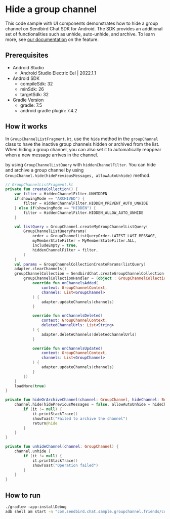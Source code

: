 # Hide a group channel

This code sample with UI components demonstrates how to hide a group channel on Sendbird Chat SDK for Android. The SDK provides an additional set of functionalities such as unhide, auto-unhide, 
and archive. To learn more, see [our documentation](https://sendbird.com/docs/chat/v4/android/channel/managing-channels/hide-or-archive-a-group-channel#1-hide-or-archive-a-group-channel) on the feature.

## Prerequisites

+ Android Studio
  + Android Studio Electric Eel | 2022.1.1
+ Android SDK
    + compileSdk: 32
    + minSdk: 26
    + targetSdk: 32
+ Gradle Version
    + gradle: 7.5
    + android gradle plugin: 7.4.2

## How it works

In `GroupChannelListFragment.kt`, use the `hide` method in the `groupChannel` class to have the inactive group channels hidden or archived from the list. When hiding a group channel, you can also set it to automatically reappear when a new message arrives in the channel.

by using `GroupChannelListQuery` with `hiddenChannelFilter`.
You can hide and archive a group channel by using `GroupChannel.hide(hidePreviousMessages, allowAutoUnhide)` method.


``` kotlin
// GroupChannelListFragment.kt
private fun createCollection() {
    var filter = HiddenChannelFilter.UNHIDDEN
    if(showingMode == "ARCHIVED") {
        filter = HiddenChannelFilter.HIDDEN_PREVENT_AUTO_UNHIDE
    } else if(showingMode == "HIDDEN") {
        filter = HiddenChannelFilter.HIDDEN_ALLOW_AUTO_UNHIDE
    }

    val listQuery = GroupChannel.createMyGroupChannelListQuery(
        GroupChannelListQueryParams(
            order = GroupChannelListQueryOrder.LATEST_LAST_MESSAGE,
            myMemberStateFilter = MyMemberStateFilter.ALL,
            includeEmpty = true,
            hiddenChannelFilter = filter,
        )
    )
    val params = GroupChannelCollectionCreateParams(listQuery)
    adapter.clearChannels()
    groupChannelCollection = SendbirdChat.createGroupChannelCollection(params).apply {
        groupChannelCollectionHandler = (object : GroupChannelCollectionHandler {
            override fun onChannelsAdded(
                context: GroupChannelContext,
                channels: List<GroupChannel>
            ) {
                adapter.updateChannels(channels)
            }

            override fun onChannelsDeleted(
                context: GroupChannelContext,
                deletedChannelUrls: List<String>
            ) {
                adapter.deleteChannels(deletedChannelUrls)
            }

            override fun onChannelsUpdated(
                context: GroupChannelContext,
                channels: List<GroupChannel>
            ) {
                adapter.updateChannels(channels)
            }
        })
    }
    loadMore(true)
}

private fun hideOrArchiveChannel(channel: GroupChannel, hideChannel: Boolean) {
    channel.hide(hidePreviousMessages = false, allowAutoUnhide = hideChannel) {
        if (it != null) {
            it.printStackTrace()
            showToast("Failed to archive the channel")
            return@hide
        }
    }
}

private fun unhideChannel(channel: GroupChannel) {
    channel.unhide {
        if (it != null) {
            it.printStackTrace()
            showToast("Operation failed")
        }
    }
}
```

## How to run
``` bash
./gradlew :app:installDebug
adb shell am start -n "com.sendbird.chat.sample.groupchannel.friends/com.sendbird.chat.sample.groupchannel.friends.base.SplashActivity" -a android.intent.action.MAIN -c android.intent.category.LAUNCHER
```
